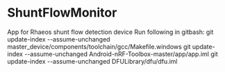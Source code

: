 # ShuntFlowMonitor
App for Rhaeos shunt flow detection device
Run following in gitbash:
git update-index --assume-unchanged master_device/components/toolchain/gcc/Makefile.windows
git update-index --assume-unchanged Android-nRF-Toolbox-master/app/app.iml
git update-index --assume-unchanged DFULibrary/dfu/dfu.iml
